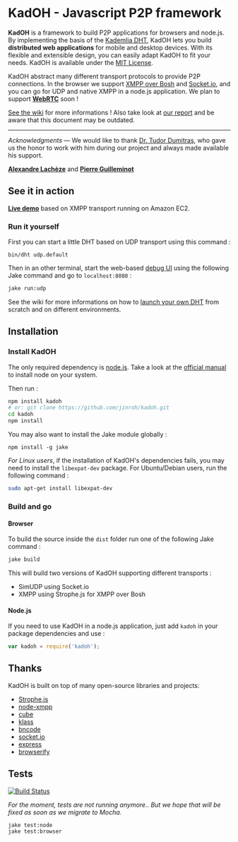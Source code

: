 # KadOH - Javascript P2P framework

**KadOH** is a framework to build P2P applications for browsers and node.js. By implementing the basis of the [Kademlia DHT](http://en.wikipedia.org/wiki/Kademlia), KadOH lets you build **distributed web applications** for mobile and desktop devices. With its flexible and extensible design, you can easily adapt KadOH to fit your needs. KadOH is available under the [MIT License](/jinroh/kadoh/blob/master/LICENSE). 

KadOH abstract many different transport protocols to provide P2P connections. In the browser we support [XMPP over Bosh](http://xmpp.org/extensions/xep-0206.html) and [Socket.io](http://socket.io/), and you can go for UDP and native XMPP in a node.js application. We plan to support **[WebRTC](http://www.webrtc.org/)** soon !

[See the wiki](/jinroh/kadoh/wiki) for more informations ! Also take look at [our report](http://jinroh.github.com/) and be aware that this document may be outdated.

---

*Acknowledgments* — We would like to thank [Dr. Tudor Dumitraş](http://www.ece.cmu.edu/~tdumitra/), who gave us the honor to work with him during our project and always made available his support.

**[Alexandre Lachèze](/alexstrat/)** and **[Pierre Guilleminot](/jinroh/)**

## See it in action

**[Live demo](http://kadoh.fr.nf/)** based on XMPP transport running on Amazon EC2.

### Run it yourself

First you can start a little DHT based on UDP transport using this command :

```
bin/dht udp.default
```

Then in an other terminal, start the web-based [debug UI](/jinroh/kadoh/wiki/Debug-UI) using the following Jake command and go to `localhost:8080` :

```sh
jake run:udp
```

See the wiki for more informations on how to [launch your own DHT](/jinroh/kadoh/wiki/DHT-simulation) from scratch and on different environments.

## Installation

### Install KadOH

The only required dependency is [node.js](http://nodejs.org/). Take a look at the [official manual](https://github.com/joyent/node/wiki/Installing-Node.js-via-package-manager) to install node on your system.

Then run :

```sh
npm install kadoh
# or: git clone https://github.com/jinroh/kadoh.git
cd kadoh
npm install
```

You may also want to install the Jake module globally :

```
npm install -g jake
```

*For Linux users*, if the installation of KadOH's dependencies fails, you may need to install the `libexpat-dev` package. For Ubuntu/Debian users, run the following command :

```sh
sudo apt-get install libexpat-dev
```

### Build and go

#### Browser

To build the source inside the `dist` folder run one of the following Jake command :

```sh
jake build
```

This will build two versions of KadOH supporting different transports :

  - SimUDP using Socket.io
  - XMPP using Strophe.js for XMPP over Bosh

#### Node.js

If you need to use KadOH in a node.js application, just add `kadoh` in your package dependencies and use :

```javascript
var kadoh = require('kadoh');
```

## Thanks

KadOH is built on top of many open-source libraries and projects:

  - [Strophe.js](http://strophe.im/strophejs/)
  - [node-xmpp](https://github.com/astro/node-xmpp)
  - [cube](https://github.com/square/cube)
  - [klass](https://github.com/ded/klass)
  - [bncode](https://github.com/a2800276/bencode.js)
  - [socket.io](http://socket.io/)
  - [express](http://expressjs.com/)
  - [browserify](https://github.com/substack/node-browserify)

## Tests

[![Build Status](https://secure.travis-ci.org/jinroh/kadoh.png?branch=master)](https://secure.travis-ci.org/jinroh/kadoh?branch=master)

*For the moment, tests are not running anymore.. But we hope that will be fixed as soon as we migrate to Mocha.*

```
jake test:node
jake test:browser
```
